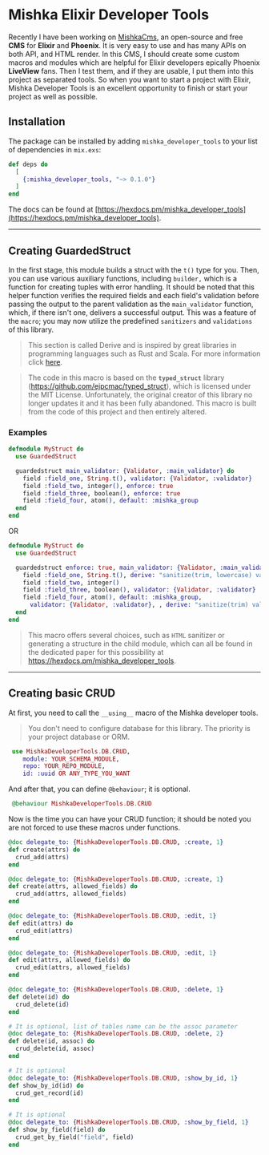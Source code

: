 # Mishka Elixir Developer Tools

Recently I have been working on [MishkaCms](https://github.com/mishka-group/mishka-cms), an open-source and free **CMS** for **Elixir** and **Phoenix**. It is very easy to use and has many APIs on both API, and HTML render. In this CMS, I should create some custom macros and modules which are helpful for Elixir developers epically Phoenix **LiveView** fans. Then I test them, and if they are usable, I put them into this project as separated tools.
So when you want to start a project with Elixir, Mishka Developer Tools is an excellent opportunity to finish or start your project as well as possible.


## Installation

The package can be installed by adding `mishka_developer_tools` to your list of dependencies in `mix.exs`:

```elixir
def deps do
  [
    {:mishka_developer_tools, "~> 0.1.0"}
  ]
end
```

The docs can be found at [https://hexdocs.pm/mishka_developer_tools](https://hexdocs.pm/mishka_developer_tools).

---

## Creating GuardedStruct

In the first stage, this module builds a struct with the `t()` type for you. Then, you can use various auxiliary functions, including `builder,` which is a function for creating tuples with error handling. It should be noted that this helper function verifies the required fields and each field's validation before passing the output to the parent validation as the `main_validator` function, which, if there isn't one, delivers a successful output.
This was a feature of the `macro`; you may now utilize the predefined `sanitizers` and `validations` of this library.

> This section is called Derive and is inspired by great libraries in programming languages such as Rust and Scala. For more information click [here](https://github.com/mishka-group/mishka_developer_tools/issues/14).

> The code in this macro is based on the **`typed_struct`** library (https://github.com/ejpcmac/typed_struct), which is licensed under the MIT License. Unfortunately, the original creator of this library no longer updates it and it has been fully abandoned. This macro is built from the code of this project and then entirely altered.

### Examples

```elixir
defmodule MyStruct do
  use GuardedStruct

  guardedstruct main_validator: {Validator, :main_validator} do
    field :field_one, String.t(), validator: {Validator, :validator}
    field :field_two, integer(), enforce: true
    field :field_three, boolean(), enforce: true
    field :field_four, atom(), default: :mishka_group
  end
end
```

OR

```elixir
defmodule MyStruct do
  use GuardedStruct

  guardedstruct enforce: true, main_validator: {Validator, :main_validator} do
    field :field_one, String.t(), derive: "sanitize(trim, lowercase) validate(not_empty, max_len = 20)"
    field :field_two, integer()
    field :field_three, boolean(), validator: {Validator, :validator}
    field :field_four, atom(), default: :mishka_group,
      validator: {Validator, :validator}, , derive: "sanitize(trim) validate(not_empty)"
  end
end
```

> This macro offers several choices, such as `HTML` sanitizer or generating a structure in the child module, which can all be found in the dedicated paper for this possibility at https://hexdocs.pm/mishka_developer_tools.

---

## Creating basic CRUD
At first, you need to call the `__using__` macro of the Mishka developer tools.

> You don't need to configure database for this library. The priority is your project database or ORM.

```elixir
 use MishkaDeveloperTools.DB.CRUD,
    module: YOUR_SCHEMA_MODULE,
    repo: YOUR_REPO_MODULE,
    id: :uuid OR ANY_TYPE_YOU_WANT
```

And after that, you can define `@behaviour`; it is optional.
```elixir
 @behaviour MishkaDeveloperTools.DB.CRUD
```

Now is the time you can have your CRUD function; it should be noted you are not forced to use these macros under functions.


```elixir
@doc delegate_to: {MishkaDeveloperTools.DB.CRUD, :create, 1}
def create(attrs) do
  crud_add(attrs)
end

@doc delegate_to: {MishkaDeveloperTools.DB.CRUD, :create, 1}
def create(attrs, allowed_fields) do
  crud_add(attrs, allowed_fields)
end

@doc delegate_to: {MishkaDeveloperTools.DB.CRUD, :edit, 1}
def edit(attrs) do
  crud_edit(attrs)
end

@doc delegate_to: {MishkaDeveloperTools.DB.CRUD, :edit, 1}
def edit(attrs, allowed_fields) do
  crud_edit(attrs, allowed_fields)
end

@doc delegate_to: {MishkaDeveloperTools.DB.CRUD, :delete, 1}
def delete(id) do
  crud_delete(id)
end

# It is optional, list of tables name can be the assoc parameter
@doc delegate_to: {MishkaDeveloperTools.DB.CRUD, :delete, 2}
def delete(id, assoc) do
  crud_delete(id, assoc)
end

# It is optional
@doc delegate_to: {MishkaDeveloperTools.DB.CRUD, :show_by_id, 1}
def show_by_id(id) do
  crud_get_record(id)
end

# It is optional
@doc delegate_to: {MishkaDeveloperTools.DB.CRUD, :show_by_field, 1}
def show_by_field(field) do
  crud_get_by_field("field", field)
end
```
